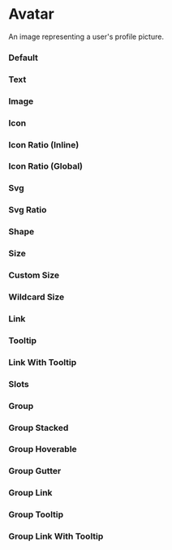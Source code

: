 # Avatar

An image representing a user's profile picture.

<Playground />

<Usage />

<Api />

<GlobalConfig />

<Examples />

### Default

<Example value="default" />

### Text

<Example value="text" />

### Image

<Example value="image" />

### Icon

<Example value="icon" />

### Icon Ratio (Inline)

<Example value="icon-ratio-inline" />

### Icon Ratio (Global)

<Example value="icon-ratio-global" />

### Svg

<Example value="svg" />

### Svg Ratio

<Example value="svg-ratio" />

### Shape

<Example value="shape" />

### Size

<Example value="size" />

### Custom Size

<Example value="custom-size" />

### Wildcard Size

<Example value="wildcard-size" />

### Link

<Example value="link" />

### Tooltip

<Example value="tooltip" />

### Link With Tooltip

<Example value="link-with-tooltip" />

### Slots

<Example value="slots" />

### Group

<Example value="group" />

### Group Stacked

<Example value="group-stacked" />

### Group Hoverable

<Example value="group-hoverable" />

### Group Gutter

<Example value="group-gutter" />

### Group Link

<Example value="group-link" />

### Group Tooltip

<Example value="group-tooltip" />

### Group Link With Tooltip

<Example value="group-link-with-tooltip" />

<LastModified />
